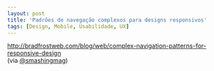 ```yaml
---
layout: post
title: 'Padrões de navegação complexos para designs responsivos'
tags: [Design, Mobile, Usabilidade, UX]
---
```


<http://bradfrostweb.com/blog/web/complex-navigation-patterns-for-responsive-design><br>
(via [@smashingmag](https://twitter.com/smashingmag/status/240692449511616512))
